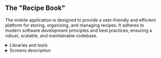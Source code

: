 ## The "Recipe Book" 

The mobile application is designed to provide a user-friendly and efficient platform for storing, organizing, and managing recipes. It adheres to modern software development principles and best practices, ensuring a robust, scalable, and maintainable codebase.

<details>
<summary>Libraries and tools</summary>
 
#### Architecture and Design Patterns:

The application is built upon the foundation of "Clean Architecture", a well-established approach that promotes clear separation of concerns, modularity, and testability. This structure facilitates easier comprehension, modification, and future enhancements.

#### MVVM and MVI Patterns:
The application employs the `MVVM` (Model-View-ViewModel) and `MVI` (Model-View-Intent) patterns to effectively decouple the model, view, and business logic layers. This separation enhances code clarity, flexibility, and testability.
Jetpack Libraries:

#### The application leverages the Jetpack suite of libraries from Google, recommended for building modern Android apps. These libraries include:
*	`Jetpack Compose`: A declarative UI toolkit for creating flexible, performant, and visually appealing interfaces.
*	`Navigation-compose`: A navigation library that simplifies navigation between app screens.
*	`Hilt`: A dependency injection tool that automates the creation and management of dependencies between app components.
*	`Room`: A library for working with local databases, enabling convenient data storage and retrieval.

#### Design System:
To establish a consistent and user-friendly interface, the application utilizes a `Design System`. This system encompasses a set of rules, guidelines, and UI components that are applied throughout the development process. It promotes visual consistency, usability, and streamlined collaboration among developers.

#### Programming Language
`Kotlin` is used as the programming language for developing the "Recipe Book" mobile application. Kotlin is a modern, safe, and concise language that is well-suited for Android app development.
#### Key Features
*	*Recipe Management*: Store recipes in text, image, or link formats.
*	*Categorization and Filtering*: Organize recipes into categories and filter them for easy retrieval.
*	*Language Translation*: Translate recipes between Ukrainian and English languages.
*	*Shopping List Creation*: Generate shopping lists based on selected recipes.
*	*Shopping List Management*: Edit and mark purchased items on shopping lists.
#### Technical Requirements
*	Minimum Android API Version: 28+
*	UI Design: Material Design 3
*	Local Database: Room
*	Programming Language: Kotlin
#### Additional Features
*	Recipe Search: Search for recipes by name and ingredients.
*	Category Management: Create and manage recipe categories.
*	Recipe Image Editing: Modify recipe images to enhance visual appeal.
*	Shopping List Editing and Deletion: Edit and delete shopping lists as needed.
*	Custom Ingredient Addition: Add custom ingredients to recipes and shopping lists.
*	Recipe Recommendations: Receive recipe recommendations based on cooking history.
#### Data Storage
Created recipes and shopping lists are stored in a local database using `Room`, a library specifically designed for working with SQLite databases in Android apps. Room simplifies database interactions and ensures data persistence. The following operations are used for managing data:
*	*Create/Update Record*: Inserts or updates a record in the database.
*	*Get List of Records*: Retrieves a list of records from the database based on specified criteria.
*	*Get Record by ID*: Fetches a specific record from the database based on its unique identifier.
*	*Delete Record*: Removes a record from the database.
  
These operations ensure that recipe and shopping list data is stored securely and efficiently, allowing users to easily access and manage their culinary creations and shopping needs.
</details>

<details>
<summary>Screens description</summary>
 
### 1 Main Screen
*	Displays a scrollable list of recipes.
*	Features a toolbar with:
     - A search field for filtering recipes.
     - A button for creating new recipes.
     - A category filter for organizing recipes.
*	Upon tapping a recipe:
     - Navigates to the recipe details screen.
     - On a long press:
*	Displays options to edit or delete the recipe.
### 2 Recipe Creation/Editing Screen
*	Allows users to add images, names, categories, descriptions, and ingredients to recipes.
*	Provides a list of existing categories for selection or the option to create new ones.
*	Enables users to modify recipe images.
* Saves recipes upon entering a recipe name.
### 3 Recipe Details Screen
*	Presents the recipe's image, name, category, description, and ingredients.
*	Includes buttons for:
     - Editing the recipe (navigates to the editing screen).
     - Creating a shopping list (displays a dialog for selecting a new or existing list).
### 4 Create New Category Screen
*	Provides a field for entering the category name.
*	Features a "Save" button that becomes active upon entering a category name.
### 5 Create/Edit Shopping List Screen
*	Includes a field for entering the shopping list name.
*	Offers fields for adding ingredients (with auto-population from recipes).
*	Enables users to modify, delete, and add new ingredients.
### 6 Shopping Lists Screen
*	Features a toolbar with a search field.
*	Provides a button for creating new shopping lists.
*	Displays a list of shopping lists, showing the list name and the first four ingredients.
*	Navigates to the shopping list details screen upon tapping
### 7 Shopping List Details Screen
*	Displays a list of items in the shopping list.
*	Provides a checkbox next to each item to mark it as purchased.
*	Includes an "Edit" button that navigates to the shopping list editing screen.
</details>
 
